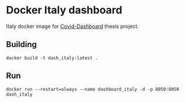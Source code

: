 # Docker Italy dashboard
Italy docker image for [Covid-Dashboard](https://github.com/alex27riva/Covid-dashboard) thesis project.

## Building
`docker build -t dash_italy:latest .`

## Run
`docker run --restart=always --name dashboard_italy -d -p 8050:8050 dash_italy`